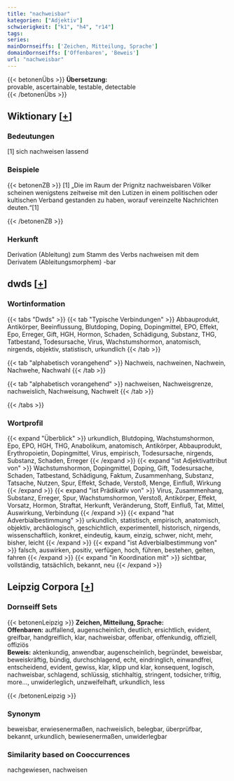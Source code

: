 ```yaml
---
title: "nachweisbar"
kategorien: ["Adjektiv"]
schwierigkeit: ["k1", "h4", "r14"]
tags:
series:
mainDornseiffs: ['Zeichen, Mitteilung, Sprache']
domainDornseiffs: ['Offenbaren', 'Beweis']
url: "nachweisbar"
---
```


{{< betonenÜbs >}}
**Übersetzung:**  
provable, ascertainable, testable, detectable  
{{< /betonenÜbs >}}

## Wiktionary [[+](https://de.wiktionary.org/wiki/nachweisbar)]

### Bedeutungen
[1] sich nachweisen lassend  

### Beispiele
{{< betonenZB >}}
[1] „Die im Raum der Prignitz nachweisbaren Völker scheinen wenigstens zeitweise mit den Lutizen in einem politischen oder kultischen Verband gestanden zu haben, worauf vereinzelte Nachrichten deuten.“[1]  

{{< /betonenZB >}}
### Herkunft
Derivation (Ableitung) zum Stamm des Verbs nachweisen mit dem Derivatem (Ableitungsmorphem) -bar  



## dwds [[+](https://www.dwds.de/wb/nachweisbar)]

### Wortinformation
{{< tabs "Dwds" >}}
{{< tab "Typische Verbindungen" >}}
Abbauprodukt, Antikörper, Beeinflussung, Blutdoping, Doping, Dopingmittel, EPO, Effekt, Epo, Erreger, Gift, HGH, Hormon, Schaden, Schädigung, Substanz, THG, Tatbestand, Todesursache, Virus, Wachstumshormon, anatomisch, nirgends, objektiv, statistisch, urkundlich
{{< /tab >}}

{{< tab "alphabetisch vorangehend" >}}
Nachweis, nachweinen, Nachwein, Nachwehe, Nachwahl
{{< /tab >}}

{{< tab "alphabetisch vorangehend" >}}
nachweisen, Nachweisgrenze, nachweislich, Nachweisung, Nachwelt
{{< /tab >}}

{{< /tabs >}}

### Wortprofil
{{< expand "Überblick" >}} urkundlich, Blutdoping, Wachstumshormon, Epo, EPO, HGH, THG, Anabolikum, anatomisch, Antikörper, Abbauprodukt, Erythropoietin, Dopingmittel, Virus, empirisch, Todesursache, nirgends, Substanz, Schaden, Erreger {{< /expand >}}
{{< expand "ist Adjektivattribut von" >}} Wachstumshormon, Dopingmittel, Doping, Gift, Todesursache, Schaden, Tatbestand, Schädigung, Faktum, Zusammenhang, Substanz, Tatsache, Nutzen, Spur, Effekt, Schade, Verstoß, Menge, Einfluß, Wirkung {{< /expand >}}
{{< expand "ist Prädikativ von" >}} Virus, Zusammenhang, Substanz, Erreger, Spur, Wachstumshormon, Verstoß, Antikörper, Effekt, Vorsatz, Hormon, Straftat, Herkunft, Veränderung, Stoff, Einfluß, Tat, Mittel, Auswirkung, Verbindung {{< /expand >}}
{{< expand "hat Adverbialbestimmung" >}} urkundlich, statistisch, empirisch, anatomisch, objektiv, archäologisch, geschichtlich, experimentell, historisch, nirgends, wissenschaftlich, konkret, eindeutig, kaum, einzig, schwer, nicht, mehr, bisher, leicht {{< /expand >}}
{{< expand "ist Adverbialbestimmung von" >}} falsch, auswirken, positiv, verfügen, hoch, führen, bestehen, gelten, fahren {{< /expand >}}
{{< expand "in Koordination mit" >}} sichtbar, vollständig, tatsächlich, bekannt, neu {{< /expand >}}

## Leipzig Corpora [[+](https://corpora.uni-leipzig.de/en/res?word=nachweisbar&corpusId=deu_newscrawl-public_2018)]

### Dornseiff Sets
{{< betonenLeipzig >}}
**Zeichen, Mitteilung, Sprache:**  
**Offenbaren:** auffallend, augenscheinlich, deutlich, ersichtlich, evident, greifbar, handgreiflich, klar, nachweisbar, offenbar, offenkundig, offiziell, offiziös  
**Beweis:** aktenkundig, anwendbar, augenscheinlich, begründet, beweisbar, beweiskräftig, bündig, durchschlagend, echt, eindringlich, einwandfrei, entscheidend, evident, gewiss, klar, klipp und klar, konsequent, logisch, nachweisbar, schlagend, schlüssig, stichhaltig, stringent, todsicher, triftig, more..., unwiderleglich, unzweifelhaft, urkundlich, less  

{{< /betonenLeipzig >}}

### Synonym
beweisbar, erwiesenermaßen, nachweislich, belegbar, überprüfbar, bekannt, urkundlich, bewiesenermaßen, unwiderlegbar


### Similarity based on Cooccurrences
nachgewiesen, nachweisen

